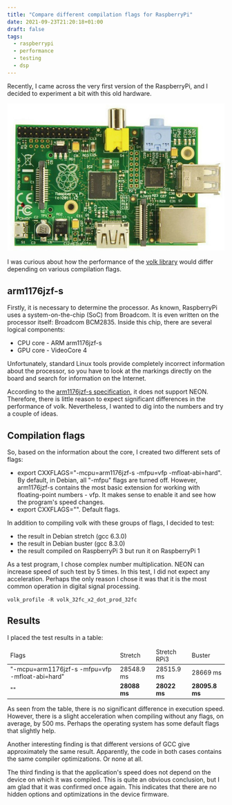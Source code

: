 ```yaml
---
title: "Compare different compilation flags for RaspberryPi"
date: 2021-09-23T21:20:18+01:00
draft: false
tags:
  - raspberrypi
  - performance
  - testing
  - dsp
---
```

Recently, I came across the very first version of the RaspberryPi, and I decided to experiment a bit with this old hardware.

![](img/rpi.jpg)

I was curious about how the performance of the [volk library](https://github.com/gnuradio/volk) would differ depending on various compilation flags.

## arm1176jzf-s

Firstly, it is necessary to determine the processor. As known, RaspberryPi uses a system-on-the-chip (SoC) from Broadcom. It is even written on the processor itself: Broadcom BCM2835. Inside this chip, there are several logical components:

 * CPU core - ARM arm1176jzf-s
 * GPU core - VideoCore 4

Unfortunately, standard Linux tools provide completely incorrect information about the processor, so you have to look at the markings directly on the board and search for information on the Internet.

According to the [arm1176jzf-s specification](https://developer.arm.com/documentation/ddi0360/f/introduction-to-vfp), it does not support NEON. Therefore, there is little reason to expect significant differences in the performance of volk. Nevertheless, I wanted to dig into the numbers and try a couple of ideas.

## Compilation flags

So, based on the information about the core, I created two different sets of flags:

 * export CXXFLAGS="-mcpu=arm1176jzf-s -mfpu=vfp -mfloat-abi=hard". By default, in Debian, all "-mfpu" flags are turned off. However, arm1176jzf-s contains the most basic extension for working with floating-point numbers - vfp. It makes sense to enable it and see how the program's speed changes.
 * export CXXFLAGS="". Default flags.
 
In addition to compiling volk with these groups of flags, I decided to test:

 * the result in Debian stretch (gcc 6.3.0)
 * the result in Debian buster (gcc 8.3.0)
 * the result compiled on RaspberryPi 3 but run it on RaspberryPi 1
 
As a test program, I chose complex number multiplication. NEON can increase speed of such test by 5 times. In this test, I did not expect any acceleration. Perhaps the only reason I chose it was that it is the most common operation in digital signal processing.

```
volk_profile -R volk_32fc_x2_dot_prod_32fc
```

## Results

I placed the test results in a table:

<table>
	<thead>
		<tr>
			<td>Flags</td>
			<td>Stretch</td>
			<td>Stretch RPi3</td>
			<td>Buster</td>
		</tr>
	</thead>
	<tbody>
		<tr>
			<td>"-mcpu=arm1176jzf-s -mfpu=vfp -mfloat-abi=hard"</td>
			<td>28548.9 ms</td>
			<td>28515.9 ms</td>
			<td>28669 ms</td>
		</tr>
		<tr>
			<td>""</td>
			<td><strong>28088 ms</strong></td>
			<td><strong>28022 ms</strong></td>
			<td><strong>28095.8 ms</strong></td>
		</tr>
	</tbody>
</table>

As seen from the table, there is no significant difference in execution speed. However, there is a slight acceleration when compiling without any flags, on average, by 500 ms. Perhaps the operating system has some default flags that slightly help.

Another interesting finding is that different versions of GCC give approximately the same result. Apparently, the code in both cases contains the same compiler optimizations. Or none at all.

The third finding is that the application's speed does not depend on the device on which it was compiled. This is quite an obvious conclusion, but I am glad that it was confirmed once again. This indicates that there are no hidden options and optimizations in the device firmware.